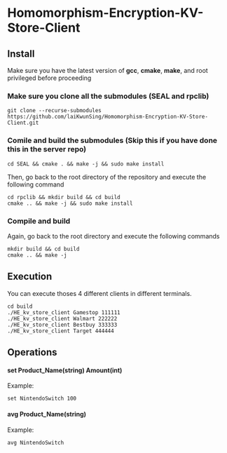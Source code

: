 # Homomorphism-Encryption-KV-Store-Client

## Install
Make sure you have the latest version of <strong>gcc</strong>, <strong>cmake</strong>, <strong>make</strong>, and root privileged before proceeding

### Make sure you clone all the submodules (SEAL and rpclib)
```
git clone --recurse-submodules https://github.com/laiKwunSing/Homomorphism-Encryption-KV-Store-Client.git
```

### Comile and build the submodules (Skip this if you have done this in the server repo)
```
cd SEAL && cmake . && make -j && sudo make install
```
Then, go back to the root directory of the repository and execute the following command
```
cd rpclib && mkdir build && cd build 
cmake .. && make -j && sudo make install
```

### Compile and build
Again, go back to the root directory and execute the following commands
```
mkdir build && cd build
cmake .. && make -j
```

## Execution
You can execute thoses 4 different clients in different terminals.

```
cd build
./HE_kv_store_client Gamestop 111111
./HE_kv_store_client Walmart 222222
./HE_kv_store_client Bestbuy 333333
./HE_kv_store_client Target 444444
```

## Operations

#### set Product_Name(string) Amount(int)
Example: 

```
set NintendoSwitch 100
```

#### avg Product_Name(string)
Example: 

```
avg NintendoSwitch
```
